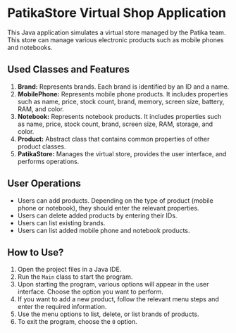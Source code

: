 # PatikaStore Virtual Shop Application

This Java application simulates a virtual store managed by the Patika team. This store can manage various electronic products such as mobile phones and notebooks.

## Used Classes and Features

1. **Brand:** Represents brands. Each brand is identified by an ID and a name.
2. **MobilePhone:** Represents mobile phone products. It includes properties such as name, price, stock count, brand, memory, screen size, battery, RAM, and color.
3. **Notebook:** Represents notebook products. It includes properties such as name, price, stock count, brand, screen size, RAM, storage, and color.
4. **Product:** Abstract class that contains common properties of other product classes.
5. **PatikaStore:** Manages the virtual store, provides the user interface, and performs operations.

## User Operations

- Users can add products. Depending on the type of product (mobile phone or notebook), they should enter the relevant properties.
- Users can delete added products by entering their IDs.
- Users can list existing brands.
- Users can list added mobile phone and notebook products.

## How to Use?

1. Open the project files in a Java IDE.
2. Run the `Main` class to start the program.
3. Upon starting the program, various options will appear in the user interface. Choose the option you want to perform.
4. If you want to add a new product, follow the relevant menu steps and enter the required information.
5. Use the menu options to list, delete, or list brands of products.
6. To exit the program, choose the `0` option.

